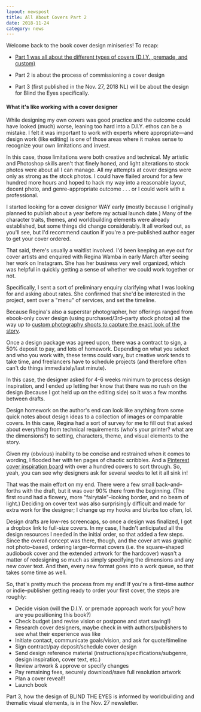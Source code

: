 ```yaml
---
layout: newspost
title: All About Covers Part 2
date: 2018-11-24
category: news
---
```


Welcome back to the book cover design miniseries! To recap:

- [Part 1 was all about the different types of covers (D.I.Y., premade, and custom)](https://kaie.space/news/2018/11/23/All-About-Covers-Part-1.html)

- Part 2 is about the process of commissioning a cover design

- Part 3 (first published in the Nov. 27, 2018 NL) will be about the design for Blind the Eyes specifically.

#### What it's like working with a cover designer

While designing my own covers was good practice and the outcome could have looked (much) worse, leaning too hard into a D.I.Y. ethos can be a mistake. I felt it was important to work with experts where appropriate—and design work (like editing) is one of those areas where it makes sense to recognize your own limitations and invest.

In this case, those limitations were both creative and technical. My artistic and Photoshop skills aren't that finely honed, and light alterations to stock photos were about all I can manage. All my attempts at cover designs were only as strong as the stock photos. I could have flailed around for a few hundred more hours and hoped to hack my way into a reasonable layout, decent photo, and genre-appropriate outcome . . . or I could work with a professional.

I started looking for a cover designer WAY early (mostly because I originally planned to publish about a year before my actual launch date.) Many of the character traits, themes, and worldbuilding elements were already established, but some things did change considerably. It all worked out, as you'll see, but I'd recommend caution if you're a pre-published author eager to get your cover ordered.

That said, there's usually a waitlist involved. I'd been keeping an eye out for cover artists and enquired with Regina Wamba in early March after seeing her work on Instagram. She has her business very well organized, which was helpful in quickly getting a sense of whether we could work together or not.

Specifically, I sent a sort of preliminary enquiry clarifying what I was looking for and asking about rates. She confirmed that she'd be interested in the project, sent over a "menu" of services, and set the timeline. 

Because Regina's also a superstar photographer, her offerings ranged from ebook-only cover design (using purchased/3rd–party stock photos) all the way up to [custom photography shoots to capture the exact look of the story](https://www.facebook.com/groups/reginawamba/permalink/2114538108819983/).

Once a design package was agreed upon, there was a contract to sign, a 50% deposit to pay, and lots of homework. Depending on what you select and who you work with, these terms could vary, but creative work tends to take time, and freelancers have to schedule projects (and therefore often can't do things immediately/last minute).

In this case, the designer asked for 4-6 weeks minimum to process design inspiration, and I ended up letting her know that there was no rush on the design (because I got held up on the editing side) so it was a few months between drafts. 

Design homework on the author's end can look like anything from some quick notes about design ideas to a collection of images or comparable covers. In this case, Regina had a sort of survey for me to fill out that asked about everything from technical requirements (who's your printer? what are the dimensions?) to setting, characters, theme, and visual elements to the story.

Given my (obvious) inability to be concise and restrained when it comes to wording, I flooded her with ten pages of chaotic scribbles. And a [Pinterest cover inspiration board](https://www.pinterest.ca/kaiespace/cover-inspiration/) with over a hundred covers to sort through. So, yeah, you can see why designers ask for several weeks to let it all sink in!

That was the main effort on my end. There were a few small back–and–forths with the draft, but it was over 90% there from the beginning. (The first round had a flowery, more "fairytale"–looking border, and no beam of light.) Deciding on cover text was also surprisingly difficult and made for extra work for the designer; I change up my hooks and blurbs too often, lol.

Design drafts are low-res screencaps, so once a design was finalized, I got a dropbox link to full-size covers. In my case, I hadn't anticipated all the design resources I needed in the initial order, so that added a few steps. Since the overall concept was there, though, and the cover art was graphic not photo–based, ordering larger–format covers (i.e. the square–shaped audiobook cover and the extended artwork for the hardcover) wasn't a matter of redesigning so much as simply specifying the dimensions and any new cover text. And then, every new format goes into a work queue, so that takes some time as well.

So, that's pretty much the process from my end! If you're a first–time author or indie–publisher getting ready to order your first cover, the steps are roughly:

- Decide vision (will the D.I.Y. or premade approach work for you? how are you positioning this book?)
- Check budget (and revise vision or postpone and start saving!)
- Research cover designers, maybe check in with authors/publishers to see what their experience was like
- Initiate contact, communicate goals/vision, and ask for quote/timeline
- Sign contract/pay deposit/schedule cover design
- Send design reference material (instructions/specifications/subgenre, design inspiration, cover text, etc.)
- Review artwork & approve or specify changes
- Pay remaining fees, securely download/save full resolution artwork
- Plan a cover reveal!!
- Launch book

Part 3, how the design of BLIND THE EYES is informed by worldbuilding and thematic visual elements, is in the Nov. 27 newsletter.
